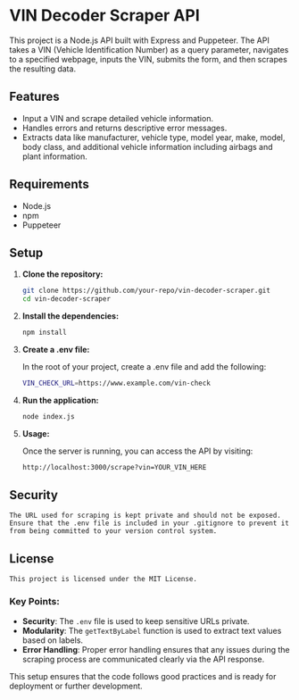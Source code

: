 # VIN Decoder Scraper API

This project is a Node.js API built with Express and Puppeteer. The API takes a VIN (Vehicle Identification Number) as a query parameter, navigates to a specified webpage, inputs the VIN, submits the form, and then scrapes the resulting data.

## Features

- Input a VIN and scrape detailed vehicle information.
- Handles errors and returns descriptive error messages.
- Extracts data like manufacturer, vehicle type, model year, make, model, body class, and additional vehicle information including airbags and plant information.

## Requirements

- Node.js
- npm
- Puppeteer

## Setup

1. **Clone the repository:**

   ```bash
   git clone https://github.com/your-repo/vin-decoder-scraper.git
   cd vin-decoder-scraper

2. **Install the dependencies:**
    ```bash
    npm install

3. **Create a .env file:**

    In the root of your project, create a .env file and add the following:
    
    ```bash
    VIN_CHECK_URL=https://www.example.com/vin-check

4. **Run the application:**
    ```bash
    node index.js

5. **Usage:**

    Once the server is running, you can access the API by visiting:

    ```bash
    http://localhost:3000/scrape?vin=YOUR_VIN_HERE
    
## Security

    The URL used for scraping is kept private and should not be exposed.
    Ensure that the .env file is included in your .gitignore to prevent it
    from being committed to your version control system.

## License

    This project is licensed under the MIT License.

### Key Points:

- **Security**: The `.env` file is used to keep sensitive URLs private.
- **Modularity**: The `getTextByLabel` function is used to extract text values based on labels.
- **Error Handling**: Proper error handling ensures that any issues during the scraping process are communicated clearly via the API response.

This setup ensures that the code follows good practices and is ready for deployment or further development.